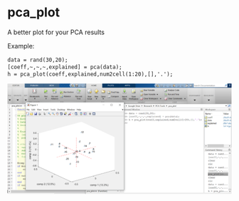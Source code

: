 # pca_plot
A better plot for your PCA results

Example:
```
data = rand(30,20);
[coeff,~,~,~,explained] = pca(data);
h = pca_plot(coeff,explained,num2cell(1:20),[],'.');
```

![](https://raw.githubusercontent.com/qks1lver/pca_plot/master/pca_plot_sample01.png "Example")

